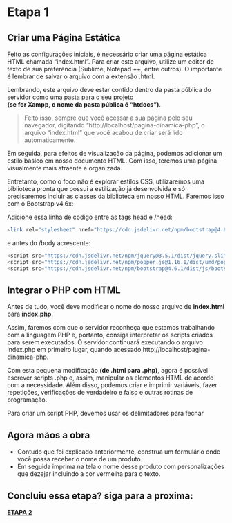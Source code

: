 # Etapa 1

## Criar uma Página Estática
Feito as configurações iniciais, é necessário criar uma página estática HTML chamada “index.html”. Para criar este arquivo, utilize um editor de texto de sua preferência (Sublime, Notepad ++, entre outros). O importante é lembrar de salvar o arquivo com a extensão .html.

Lembrando, este arquivo deve estar contido dentro da pasta pública do servidor como uma pasta para o seu projeto  
**(se for Xampp, o nome da pasta pública é “htdocs”)**.

> Feito isso, sempre que você acessar a sua página pelo seu navegador, digitando “http://localhost/pagina-dinamica-php”, o arquivo “index.html” que você acabou de criar será lido automaticamente.

Em seguida, para efeitos de visualização da página, podemos adicionar um estilo básico em nosso documento HTML. Com isso, teremos uma página visualmente mais atraente e organizada.

Entretanto, como o foco não é explorar estilos CSS, utilizaremos uma biblioteca pronta que possui a estilização já desenvolvida e só precisaremos incluir as classes da biblioteca em nosso HTML. Faremos isso com o Bootstrap v4.6x:

Adicione essa linha de codigo entre as tags head e /head:
~~~php
<link rel="stylesheet" href="https://cdn.jsdelivr.net/npm/bootstrap@4.6.1/dist/css/bootstrap.min.css" integrity="sha384-zCbKRCUGaJDkqS1kPbPd7TveP5iyJE0EjAuZQTgFLD2ylzuqKfdKlfG/eSrtxUkn" crossorigin="anonymous">
~~~

e antes do /body acrescente:
~~~php
<script src="https://cdn.jsdelivr.net/npm/jquery@3.5.1/dist/jquery.slim.min.js" integrity="sha384-DfXdz2htPH0lsSSs5nCTpuj/zy4C+OGpamoFVy38MVBnE+IbbVYUew+OrCXaRkfj" crossorigin="anonymous"></script>
<script src="https://cdn.jsdelivr.net/npm/popper.js@1.16.1/dist/umd/popper.min.js" integrity="sha384-9/reFTGAW83EW2RDu2S0VKaIzap3H66lZH81PoYlFhbGU+6BZp6G7niu735Sk7lN" crossorigin="anonymous"></script>
<script src="https://cdn.jsdelivr.net/npm/bootstrap@4.6.1/dist/js/bootstrap.min.js" integrity="sha384-VHvPCCyXqtD5DqJeNxl2dtTyhF78xXNXdkwX1CZeRusQfRKp+tA7hAShOK/B/fQ2" crossorigin="anonymous"></script>
~~~

## Integrar o PHP com HTML
Antes de tudo, você deve modificar o nome do nosso arquivo de **index.html** para **index.php**.

Assim, faremos com que o servidor reconheça que estamos trabalhando com a linguagem PHP e, portanto, consiga interpretar os scripts criados para serem executados. O servidor continuará executando o arquivo index.php em primeiro lugar, quando acessado http://localhost/pagina-dinamica-php.

Com esta pequena modificação **(de .html para .php)**, agora é possível escrever scripts .php e, assim, manipular os elementos HTML de acordo com a necessidade. Além disso, podemos criar e imprimir variáveis, fazer repetições, verificações de verdadeiro e falso e outras rotinas de programação.

Para criar um script PHP, devemos usar os delimitadores <?php para abrir e ?> para fechar

## Agora mãos a obra
- Contudo que foi explicado anteriormente, construa um formulário onde você possa receber o nome de um produto.
- Em seguida imprima na tela o nome desse produto com personalizações que dezejar incluindo a cor vermelha para o texto.

## Concluiu essa etapa? siga para a proxima:
**[ETAPA 2](https://github.com/locabox/site-dinamico-php/blob/main/etapa2.md)**
